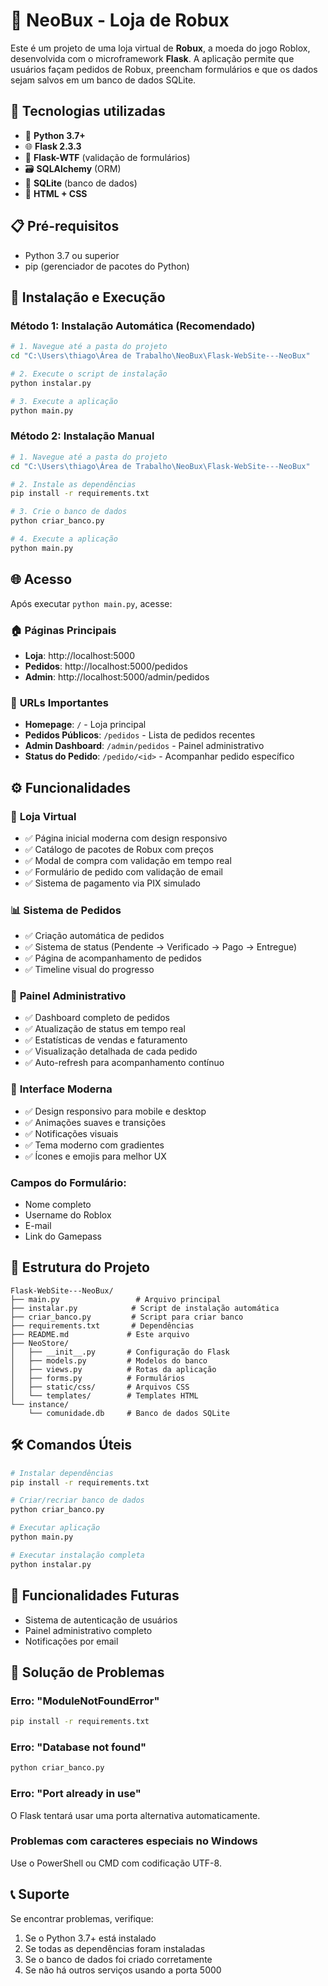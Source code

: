 # 🛒 NeoBux - Loja de Robux

Este é um projeto de uma loja virtual de **Robux**, a moeda do jogo Roblox, desenvolvida com o microframework **Flask**. A aplicação permite que usuários façam pedidos de Robux, preencham formulários e que os dados sejam salvos em um banco de dados SQLite.

## 🚀 Tecnologias utilizadas

- 🐍 **Python 3.7+**
- 🌐 **Flask 2.3.3**
- 🧠 **Flask-WTF** (validação de formulários)
- 🗃️ **SQLAlchemy** (ORM)
- 💾 **SQLite** (banco de dados)
- 🎨 **HTML + CSS**

## 📋 Pré-requisitos

- Python 3.7 ou superior
- pip (gerenciador de pacotes do Python)

## 🚀 Instalação e Execução

### Método 1: Instalação Automática (Recomendado)

```bash
# 1. Navegue até a pasta do projeto
cd "C:\Users\thiago\Área de Trabalho\NeoBux\Flask-WebSite---NeoBux"

# 2. Execute o script de instalação
python instalar.py

# 3. Execute a aplicação
python main.py
```

### Método 2: Instalação Manual

```bash
# 1. Navegue até a pasta do projeto
cd "C:\Users\thiago\Área de Trabalho\NeoBux\Flask-WebSite---NeoBux"

# 2. Instale as dependências
pip install -r requirements.txt

# 3. Crie o banco de dados
python criar_banco.py

# 4. Execute a aplicação
python main.py
```

## 🌐 Acesso

Após executar `python main.py`, acesse:

### 🏠 **Páginas Principais**
- **Loja**: http://localhost:5000
- **Pedidos**: http://localhost:5000/pedidos
- **Admin**: http://localhost:5000/admin/pedidos

### 📱 **URLs Importantes**
- **Homepage**: `/` - Loja principal
- **Pedidos Públicos**: `/pedidos` - Lista de pedidos recentes
- **Admin Dashboard**: `/admin/pedidos` - Painel administrativo
- **Status do Pedido**: `/pedido/<id>` - Acompanhar pedido específico

## ⚙️ Funcionalidades

### 🛒 **Loja Virtual**
- ✅ Página inicial moderna com design responsivo
- ✅ Catálogo de pacotes de Robux com preços
- ✅ Modal de compra com validação em tempo real
- ✅ Formulário de pedido com validação de email
- ✅ Sistema de pagamento via PIX simulado

### 📊 **Sistema de Pedidos**
- ✅ Criação automática de pedidos
- ✅ Sistema de status (Pendente → Verificado → Pago → Entregue)
- ✅ Página de acompanhamento de pedidos
- ✅ Timeline visual do progresso

### 🔧 **Painel Administrativo**
- ✅ Dashboard completo de pedidos
- ✅ Atualização de status em tempo real
- ✅ Estatísticas de vendas e faturamento
- ✅ Visualização detalhada de cada pedido
- ✅ Auto-refresh para acompanhamento contínuo

### 🎨 **Interface Moderna**
- ✅ Design responsivo para mobile e desktop
- ✅ Animações suaves e transições
- ✅ Notificações visuais
- ✅ Tema moderno com gradientes
- ✅ Ícones e emojis para melhor UX

### Campos do Formulário:
- Nome completo
- Username do Roblox
- E-mail
- Link do Gamepass

## 📁 Estrutura do Projeto

```
Flask-WebSite---NeoBux/
├── main.py                 # Arquivo principal
├── instalar.py            # Script de instalação automática
├── criar_banco.py         # Script para criar banco
├── requirements.txt       # Dependências
├── README.md             # Este arquivo
├── NeoStore/
│   ├── __init__.py       # Configuração do Flask
│   ├── models.py         # Modelos do banco
│   ├── views.py          # Rotas da aplicação
│   ├── forms.py          # Formulários
│   ├── static/css/       # Arquivos CSS
│   └── templates/        # Templates HTML
└── instance/
    └── comunidade.db     # Banco de dados SQLite
```

## 🛠️ Comandos Úteis

```bash
# Instalar dependências
pip install -r requirements.txt

# Criar/recriar banco de dados
python criar_banco.py

# Executar aplicação
python main.py

# Executar instalação completa
python instalar.py
```

## 🚧 Funcionalidades Futuras

- Sistema de autenticação de usuários
- Painel administrativo completo
- Notificações por email

## 🐛 Solução de Problemas

### Erro: "ModuleNotFoundError"
```bash
pip install -r requirements.txt
```

### Erro: "Database not found"
```bash
python criar_banco.py
```

### Erro: "Port already in use"
O Flask tentará usar uma porta alternativa automaticamente.

### Problemas com caracteres especiais no Windows
Use o PowerShell ou CMD com codificação UTF-8.

## 📞 Suporte

Se encontrar problemas, verifique:
1. Se o Python 3.7+ está instalado
2. Se todas as dependências foram instaladas
3. Se o banco de dados foi criado corretamente
4. Se não há outros serviços usando a porta 5000
